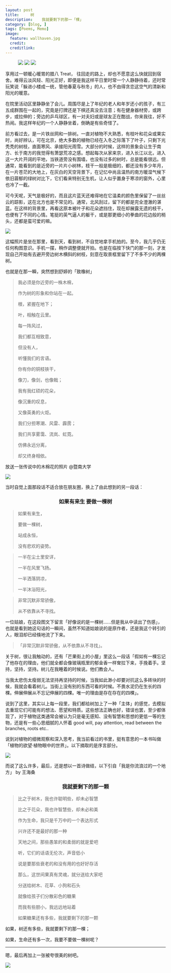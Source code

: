 ```yaml
---
layout: post  
title:     树
description:    我就要剩下的那一「棵」 
category: [blog, ]  
tags: [Poems, Memo]  
image:
  feature: wallhaven.jpg
  credit:   
  creditlink:   
---
```


<figure class="third">
    <img src="http://7xp8y1.com1.z0.glb.clouddn.com/WeChat_1453035505.jpeg">
    <img src="http://7xp8y1.com1.z0.glb.clouddn.com/WeChat_1453035506.jpeg">
    <img src="http://7xp8y1.com1.z0.glb.clouddn.com/WeChat_1453035510.jpeg">
</figure>


享用过一顿暖心暖胃的腊八 Treat， 往回走的路上，却也不愿意这么快就回到宿舍。难得云淡风轻、阳光正好，即便是我这样平日里时常一个人静静待着，还时常玩笑说「躲进小楼成一统，管他春夏与秋冬」的人，也不由得贪恋这空气的清新和阳光的暖意。

在院里活动区里静静坐了会儿。周围尽是上了年纪的老人和年岁还小的孩子，有三五成群围在一起的，究竟是打牌还是下棋还真没去注意；有在健身器材旁，或跨步，或拉伸的；旁边的乒乓球区，有一对夫妇或是球友正在酣战，你来我往，好不热闹。我这样年纪的一个人静静坐着，倒确是有些奇怪了。

前方看过去，是一片铁丝网和一排树。一直对植物不大熟悉，有枝叶和花朵或果实时，尚好辨认，可在北京，绝大多数的植物已经在入冬之际落下了叶子，只剩下光秃秃的树枝，直面寒风、承接阳光雨雪。大部分的时候，这样的景象会让生于南方、长于南方的我觉得有萧瑟荒凉之感。想起每次从家来京，进入长江以北，进入这一大片开阔的平地，当铁道旁没有围墙，也没有过多的树时，总是能看很远。但通常，能看到的是近旁的一片片小树林，枝干一般是极细的，都还没有多少年月，在一片苍茫的大地上，在灰白的天空背景下，在记忆中尚且温热的南方暖湿气候下依旧蓊郁的绿树对比下，它们看来特别无生机，让人似乎置身于寒凉的窗外，心里也冷了一截。

可今天呢，天气是极好的，而且这片蓝天还难得地在它温柔的颜色里保留了一丝丝云的踪影，这在北方也是不常见的。通常，北风刮过，留下的都是完全澄澈的湛蓝。在这样的背景里，再看这原本被叶子和花朵遮挡住，现在却展露无遗的枝干，也便有了不同的心情。笔挺的英气逼人的躯干，或是那更细小的拳曲的花边般的梢头，还都是蛮可爱的嘛。

![](http://7xp8y1.com1.z0.glb.clouddn.com/WeChat_1453025179.jpeg)

这幅照片是坐在那里，看到天，看到树，不自觉地拿手机拍的。至今，我几乎仍无任何构图意识。手机一摆，稍作调整便就开拍。也是在临按下快门的那一刻，才发现自己开始有去避开旁边树木横斜的树枝，刻意在取景框里留下了不多不少的两棵树。

也就是在那一瞬，突然想到舒婷的「致橡树」

> 我必须是你近旁的一株木棉，
> 
> 作为树的形象和你站在一起。
> 
> 根，紧握在地下；
> 
> 叶，相触在云里。
> 
> 每一阵风过，
> 
> 我们都互相致意，
> 
> 但没有人，
> 
> 听懂我们的言语。
> 
> 你有你的铜枝铁干，
> 
> 像刀，像剑，也像戟；
> 
> 我有我红硕的花朵，
> 
> 像沉重的叹息，
> 
> 又像英勇的火炬。
> 
> 我们分担寒潮、风雷、霹雳；
> 
> 我们共享雾霭、流岚、虹霓。
> 
> 仿佛永远分离，
> 
> 却又终身相依。

放送一张传说中的木棉花的照片 @暨南大学

![](http://7xp8y1.com1.z0.glb.clouddn.com/WeChat_1451732756.jpeg)

当时自觉上面那段话不适合放在朋友圈，换上了由此想到的另一段话：

### <center>如果有来生 要做一棵树</center>                                                                               

> 如果有来生，
> 
> 要做一棵树，
> 
> 站成永恒，
> 
> 没有悲欢的姿势。


> 一半在尘土里安详，              
> 
> 一半在风里飞扬。
> 
> 一半洒落阴凉，              
> 
> 一半沐浴阳光，

 
> 非常沉默非常骄傲，
> 
> 从不依靠从不寻找。

一位姑娘，在这段图文下留言「好像说的是一棵树......但是我从中读出了伤感」，也就是看到她这句话的一瞬间，虽然不知道姑娘说的是原作者，还是我这个转引的人，眼泪却已经倏地流了下来。

>「非常沉默非常骄傲，从不依靠从不寻找」。

关于树，很让我触动的，还有「芒果街上的小屋」里这么一段话「假如有一棵忘记了他存在的理由，他们就全都会像玻璃瓶里的郁金香一样耷拉下来，手挽着手。坚持，坚持，坚持。树儿在我睡着的时候说。他们教会人。

当我太悲伤太瘦弱无法坚持再坚持的时候，当我如此渺小却要对抗这么多砖块的时候，我就会看着树儿。当街上没有别的东西可看的时候。不畏水泥仍在生长的四棵。伸展伸展从不忘记伸展的四棵。唯一的理由是存在存在的四棵」。

说到了这里，其实以上每一段里，我们都给树加上了一种「主体」的感觉，去模拟去重现它们可能有的想法、愿望和特质。这些想法正确也好，错误也罢，至少都体现了，对于植物这类通常会被认为只是毫无感知、没有智慧和思想的更低一等的生物，还是有一些心思细腻的人怀着 good will, pay attention, read between the branches, roots etc..

说到对植物的细微观察和深入思考，我当前看过的书里，挺有意思的一本书叫做「植物的欲望·植物眼中的世界」。以下摘取的是序言部分。

![](http://7xp8y1.com1.z0.glb.clouddn.com/WeChat_1453034186.jpeg)

而说了这么许多，最后，还是想以一首诗做结，以下引自「我是你流浪过的一个地方」 by 王海桑

### <center>我就要剩下的那一颗</center>

> 比之于树木，我也许聪明些，却未必智慧
> 
> 比之于花朵，我也许智慧些，却未必和美
> 
> 作为生命，我只是千万中的一个表达形式
> 
> 兴许还不是最好的那一种
> 
> 天地之间，那些愚笨的和柔弱的就是爱吧
> 
> 听，它们的话语无伦次，声音低小
> 
> 说是要那些衰老的和没有用的也好好存活
> 
> 那么，这世间果真有灵魂，就分送给大家吧
> 
> 分送给树木、花草、小狗和石头
> 
> 就像给孩子们分散彩色的糖果
> 
> 而我有些胆小，我远远地站着
> 
> 如果糖果还有多些，我就要剩下的那一颗

如果，树还有多些，我就要剩下的那一棵；

如果，生命还有多一次，我要不要做一棵树呢？

***

嗯，最后再加上一张被夸很美的树吧。

![](http://7xp8y1.com1.z0.glb.clouddn.com/WeChat_1453026183.jpeg)

